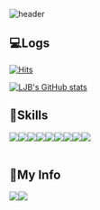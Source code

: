 ![header](https://capsule-render.vercel.app/api?type=waving&color=timeGradient&text=%20LJB%20GitHub%20👋&animation=twinkling&fontSize=50&fontAlignY=40&fontAlign=50&height=200)

## 💻Logs
 [![Hits](https://hits.seeyoufarm.com/api/count/incr/badge.svg?url=https%3A%2F%2Fgithub.com%2Fqpzm1010&count_bg=%238987E3&title_bg=%23555555&icon=&icon_color=%23E7E7E7&title=hits&edge_flat=false)](https://hits.seeyoufarm.com)
 
[![LJB's GitHub stats](https://github-readme-stats.vercel.app/api?username=qpzm1010&include_all_commits=true&theme=nord&hide_border=true&count_private=true)](https://github.com/jiholee0/github-readme-stats)

## 🔨Skills
<div style="display:flex; flex-direction:row;">
    <img src="https://img.shields.io/badge/linux-FCC624?style=for-the-badge&logo=linux&logoColor=black"> 
    <img src="https://img.shields.io/badge/Amazon AWS-232F3E?style=for-the-badge&logo=amazon aws&logoColor=white">
    <img src="https://img.shields.io/badge/kubernetes-326CE5?style=flat-square&logo=kubernetes&logoColor=white"> 
    <img src="https://img.shields.io/badge/Docker-2496ED?style=flat-square&logo=Docker&logoColor=white"> 
    <br>
    <img src="https://img.shields.io/badge/html5-E34F26?style=flat-square&logo=html5&logoColor=white"> 
    <img src="https://img.shields.io/badge/css-1572B6?style=flat-square&logo=css3&logoColor=white"> 
    <img src="https://img.shields.io/badge/javascript-F7DF1E?style=flat-square&logo=javascript&logoColor=black"> 
    <br>
    <img src="https://img.shields.io/badge/python-3776AB?style=flat-square&logo=python&logoColor=white"> 
    <img src="https://img.shields.io/badge/OpenCV-5C3EE8?style=flat-square&logo=opencv&logoColor=white"> 
    <br>
</div><br>
</div>


## 💬My Info 
<div style="display:flex; flex-direction:row;">
    <a href="https://www.instagram.com/aqpzm232/">
        <img src="https://img.shields.io/badge/Instagram-E4405F?style=for-the-badge&logo=Instagram&logoColor=white"> 
    </a>
    <a href="aqpzm30@gmail.com">
        <img src="https://img.shields.io/badge/Gmail-EA4335?style=for-the-badge&logo=Gmail&logoColor=white"> 
    </a>
</div><br>
